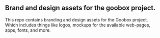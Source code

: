 ## Brand and design assets for the goobox project.



This repo contains branding and design assets for the Goobox project. Which includes things like logos, mockups for the available web-pages, apps, fonts, and more.
